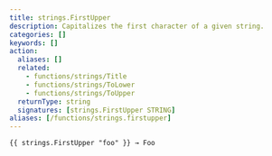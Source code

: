 ```yaml
---
title: strings.FirstUpper
description: Capitalizes the first character of a given string.
categories: []
keywords: []
action:
  aliases: []
  related:
    - functions/strings/Title
    - functions/strings/ToLower
    - functions/strings/ToUpper
  returnType: string
  signatures: [strings.FirstUpper STRING]
aliases: [/functions/strings.firstupper]
---
```


```go-html-template
{{ strings.FirstUpper "foo" }} → Foo
```
